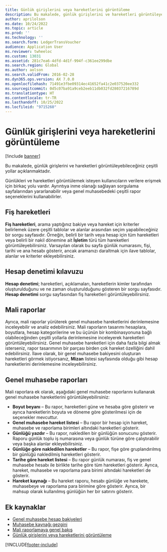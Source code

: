 ```yaml
---
title: Günlük girişlerini veya hareketlerini görüntüleme
description: Bu makalede, günlük girişlerini ve hareketleri görüntüleyebileceğiniz çeşitli yollar açıklanmaktadır.
author: aprilolson
ms.date: 10/24/2022
ms.topic: article
ms.prod: ''
ms.technology: ''
ms.search.form: LedgerTransVoucher
audience: Application User
ms.reviewer: twheeloc
ms.custom: 13031
ms.assetid: 281c7ea6-4dfd-4d1f-994f-c361ee299dbe
ms.search.region: Global
ms.author: aolson
ms.search.validFrom: 2016-02-28
ms.dyn365.ops.version: AX 7.0.0
ms.openlocfilehash: 71491e3fbe09314ec41652fa41c2e037520ee332
ms.sourcegitcommit: 0d5c07ba91a9ceb2eeb11db032fd28037216789d
ms.translationtype: HT
ms.contentlocale: tr-TR
ms.lasthandoff: 10/25/2022
ms.locfileid: "9715260"
---
```

# <a name="view-journal-entries-and-transactions"></a>Günlük girişlerini veya hareketlerini görüntüleme

[!include [banner](../includes/banner.md)]

Bu makalede, günlük girişlerini ve hareketleri görüntüleyebileceğiniz çeşitli yollar açıklanmaktadır. 

Günlükleri ve hareketleri görüntülemek isteyen kullanıcıların verilere erişmek için birkaç yolu vardır. Ayrıntıya inme olanağı sağlayan sorgulama sayfalarından yararlanabilir veya genel muhasebedeki çeşitli rapor seçeneklerini kullanabilirler.

## <a name="voucher-transactions"></a>Fiş hareketleri
**Fiş hareketleri**, arama yaptığınız bakiye veya hareket için kriterler belirlemek üzere çeşitli tablolar ve alanlar arasından seçim yapabileceğiniz bir sorgu sayfasıdır. Örneğin, belirli bir tarih veya hesap için tüm hareketleri veya belirli bir nakil dönemine ait **İşletim** türü tüm hareketleri görüntüleyebilirsiniz. Varsayılan olarak bu sayfa günlük numarasını, fişi, tarihi ve ana hesabı gösterir, ancak aramanızı daraltmak için ilave tablolar, alanlar ve kriterler ekleyebilirsiniz.

## <a name="audit-trail"></a>Hesap denetimi kılavuzu
**Hesap denetimi**; hareketleri, açıklamaları, hareketlerin kimler tarafından oluşturulduğunu ve ne zaman oluşturulduğunu gösteren bir sorgu sayfasıdır. **Hesap denetimi** sorgu sayfasından fiş hareketleri görüntüleyebilirsiniz.

## <a name="financial-reports"></a>Mali raporlar
Ayrıca, mali raporlar yürüterek genel muhasebe hareketlerini derinlemesine inceleyebilir ve analiz edebilirsiniz. Mali raporların tasarımı hesaplara, boyutlara, hesap kategorilerine ve bu üçünün bir kombinasyonuna bağlı olabileceğinden çeşitli yollarla derinlemesine inceleyerek hareketleri görüntüleyebilirsiniz. Genel muhasebe hareketleri için daha fazla bilgi almak isterseniz, rapor tasarımının bir parçası birden çok hareket özelliğini dahil edebilirsiniz. İlave olarak, bir genel muhasebe bakiyesini oluşturan hareketleri görmek istiyorsanız, **Mizan** listesi sayfasında olduğu gibi hesap hareketlerini derinlemesine inceleyebilirsiniz.

## <a name="ledger-reports"></a>Genel muhasebe raporları
Mali raporlara ek olarak, aşağıdaki genel muhasebe raporlarını kullanarak genel muhasebe hareketlerini görüntüleyebilirsiniz:

-   **Boyut beyanı** – Bu rapor, hareketleri güne ve hesaba göre gösterir ve ayrıca hareketlerin boyuta ve döneme göre gösterilmesi için de seçenekler mevcuttur.
-   **Genel muhasebe hareket listesi** – Bu rapor bir hesap için hareket, muhasebe ve raporlama birimleri altındaki hareketleri gösterir.
-   **Günlüğü yazdır** – Bu rapor, nakledilen bir günlüğün sonucunu gösterir. Raporu günlük toplu iş numarasına veya günlük türüne göre çalıştırabilir veya başka alanlar ekleyebilirsiniz.
-   **Günlüğe göre nakledilen hareketler** – Bu rapor, fişe göre gruplandırılmış bir günlüğü nakledilmiş hareketleri gösterir.
-   **Tarihe göre hareket listesi** – Bu rapor günlük numarası, fiş ve genel muhasebe hesabı ile birlikte tarihe göre tüm hareketleri gösterir. Ayrıca, hareket, muhasebe ve raporlama para birimi altındaki hareketleri de gösterir.
-   **Hareket kaynağı** – Bu hareket raporu, hesabı günlüğe ve harekete, muhasebeye ve raporlama para birimine göre gösterir.  Ayrıca, bir mahsup olarak kullanılmış günlüğün her bir satırını gösterir.


## <a name="additional-resources"></a>Ek kaynaklar
- [Genel muhasebe hesap bakiyeleri](general-ledger-account-balances.md) 
- [Muhasebe kaynağı gezgini](../accounts-payable/accounting-source-explorer.md)
- [Mali raporlamaya genel bakış](financial-reporting-getting-started.md)
- [Günlük girişlerini veya hareketlerini görüntüleme](tasks/view-journal-entries-or-transactions.md)





[!INCLUDE[footer-include](../../includes/footer-banner.md)]
